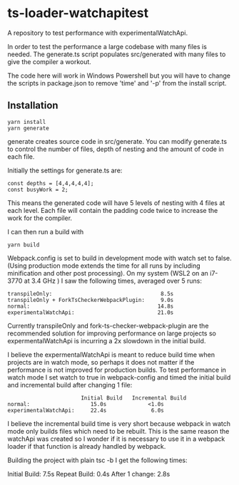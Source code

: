 # ts-loader-watchapitest
A repository to test performance with experimentalWatchApi.

In order to test the performance a large codebase with many files is needed.  The generate.ts script populates src/generated with many files to give the compiler a workout.

The code here will work in Windows Powershell but you will have to change the scripts in package.json to remove 'time' and '-p' from the install script.

## Installation

```
yarn install
yarn generate
```

generate creates source code in src/generate.  You can modify generate.ts to control the number of files, depth of nesting and the amount of code in each file.

Initially the settings for generate.ts are:
```
const depths = [4,4,4,4,4];
const busyWork = 2;
```

This means the generated code will have 5 levels of nesting with 4 files at each level.  Each file will contain the padding code twice to increase the work for the compiler.

I can then run a build with
```
yarn build
```

Webpack.config is set to build in development mode with watch set to false. (Using production mode extends the time for all runs by including minification and other post processing).  On my system (WSL2 on an i7-3770 at 3.4 GHz ) I saw the following times, averaged over 5 runs:

```
transpileOnly:                                  8.5s
transpileOnly + ForkTsCheckerWebpackPlugin:     9.0s
normal:                                        14.8s
experimentalWatchApi:                          21.0s
```

Currently transpileOnly and fork-ts-checker-webpack-plugin are the recommended solution for improving performance on large projects so expermentalWatchApi is incurring a 2x slowdown in the initial build.

I believe the expermentalWatchApi is meant to reduce build time when projects are in watch mode, so perhaps it does not matter if the performance is not improved for production builds. To test performance in watch mode I set watch to true in webpack-config and timed the initial build and incremental build after changing 1 file:
```
                       Initial Build   Incremental Build
normal:                   15.0s             <1.0s
experimentalWatchApi:     22.4s              6.0s
```

I believe the incremental build time is very short because webpack in watch mode only builds files which need to be rebuilt.  This is the same reason the watchApi was created so I wonder if it is necessary to use it in a webpack loader if that function is already handled by webpack.

Building the project with plain tsc -b I get the following times:

Initial Build:  7.5s
Repeat Build:   0.4s
After 1 change: 2.8s






